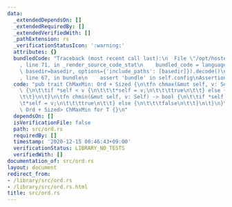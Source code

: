 ```yaml
---
data:
  _extendedDependsOn: []
  _extendedRequiredBy: []
  _extendedVerifiedWith: []
  _pathExtension: rs
  _verificationStatusIcon: ':warning:'
  attributes: {}
  bundledCode: "Traceback (most recent call last):\n  File \"/opt/hostedtoolcache/Python/3.9.0/x64/lib/python3.9/site-packages/onlinejudge_verify/documentation/build.py\"\
    , line 71, in _render_source_code_stat\n    bundled_code = language.bundle(stat.path,\
    \ basedir=basedir, options={'include_paths': [basedir]}).decode()\n  File \"/opt/hostedtoolcache/Python/3.9.0/x64/lib/python3.9/site-packages/onlinejudge_verify/languages/user_defined.py\"\
    , line 67, in bundle\n    assert 'bundle' in self.config\nAssertionError\n"
  code: "pub trait ChMaxMin: Ord + Sized {\n\tfn chmax(&mut self, v: Self) -> bool\
    \ {\n\t\tif *self < v {\n\t\t\t*self = v;\n\t\t\ttrue\n\t\t} else {\n\t\t\tfalse\n\
    \t\t}\n\t}\n\tfn chmin(&mut self, v: Self) -> bool {\n\t\tif *self > v {\n\t\t\
    \t*self = v;\n\t\t\ttrue\n\t\t} else {\n\t\t\tfalse\n\t\t}\n\t}\n}\n\nimpl<T:\
    \ Ord + Sized> ChMaxMin for T {}\n"
  dependsOn: []
  isVerificationFile: false
  path: src/ord.rs
  requiredBy: []
  timestamp: '2020-12-15 00:46:43+09:00'
  verificationStatus: LIBRARY_NO_TESTS
  verifiedWith: []
documentation_of: src/ord.rs
layout: document
redirect_from:
- /library/src/ord.rs
- /library/src/ord.rs.html
title: src/ord.rs
---
```


